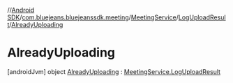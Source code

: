 //[Android SDK](../../../../../index.md)/[com.bluejeans.bluejeanssdk.meeting](../../../index.md)/[MeetingService](../../index.md)/[LogUploadResult](../index.md)/[AlreadyUploading](index.md)



# AlreadyUploading  
 [androidJvm] object [AlreadyUploading](index.md) : [MeetingService.LogUploadResult](../index.md)   

